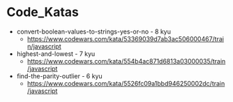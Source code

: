# Code_Katas

- convert-boolean-values-to-strings-yes-or-no - 8 kyu
  - https://www.codewars.com/kata/53369039d7ab3ac506000467/train/javascript
- highest-and-lowest - 7 kyu
  - https://www.codewars.com/kata/554b4ac871d6813a03000035/train/javascript
- find-the-parity-outlier - 6 kyu
  - https://www.codewars.com/kata/5526fc09a1bbd946250002dc/train/javascript
